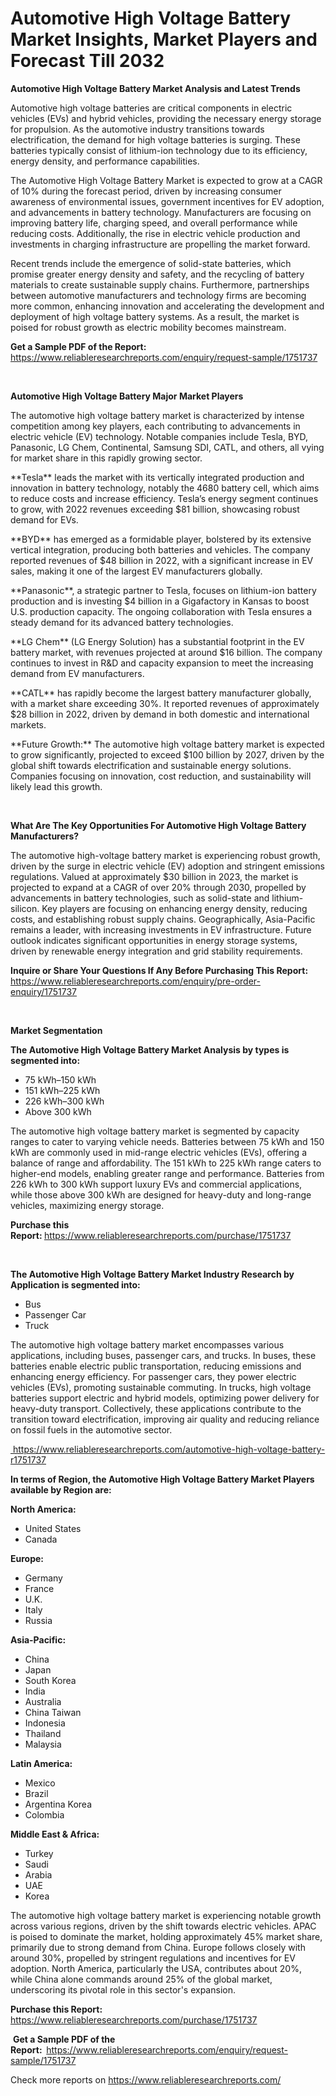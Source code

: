<p><h1>Automotive High Voltage Battery Market Insights, Market Players and Forecast Till 2032</h1></p><p><strong>Automotive High Voltage Battery Market Analysis and Latest Trends</strong></p>
<p><p>Automotive high voltage batteries are critical components in electric vehicles (EVs) and hybrid vehicles, providing the necessary energy storage for propulsion. As the automotive industry transitions towards electrification, the demand for high voltage batteries is surging. These batteries typically consist of lithium-ion technology due to its efficiency, energy density, and performance capabilities.</p><p>The Automotive High Voltage Battery Market is expected to grow at a CAGR of 10% during the forecast period, driven by increasing consumer awareness of environmental issues, government incentives for EV adoption, and advancements in battery technology. Manufacturers are focusing on improving battery life, charging speed, and overall performance while reducing costs. Additionally, the rise in electric vehicle production and investments in charging infrastructure are propelling the market forward. </p><p>Recent trends include the emergence of solid-state batteries, which promise greater energy density and safety, and the recycling of battery materials to create sustainable supply chains. Furthermore, partnerships between automotive manufacturers and technology firms are becoming more common, enhancing innovation and accelerating the development and deployment of high voltage battery systems. As a result, the market is poised for robust growth as electric mobility becomes mainstream.</p></p>
<p><strong>Get a Sample PDF of the Report:&nbsp;</strong> <a href="https://www.reliableresearchreports.com/enquiry/request-sample/1751737?utm_campaign=3364&utm_medium=2&utm_source=Github&utm_content=ia&utm_term=07042025&utm_id=automotive-high-voltage-battery">https://www.reliableresearchreports.com/enquiry/request-sample/1751737</a></p>
<p>&nbsp;</p>
<p><strong>Automotive High Voltage Battery Major Market Players</strong></p>
<p><p>The automotive high voltage battery market is characterized by intense competition among key players, each contributing to advancements in electric vehicle (EV) technology. Notable companies include Tesla, BYD, Panasonic, LG Chem, Continental, Samsung SDI, CATL, and others, all vying for market share in this rapidly growing sector.</p><p>**Tesla** leads the market with its vertically integrated production and innovation in battery technology, notably the 4680 battery cell, which aims to reduce costs and increase efficiency. Tesla’s energy segment continues to grow, with 2022 revenues exceeding $81 billion, showcasing robust demand for EVs.</p><p>**BYD** has emerged as a formidable player, bolstered by its extensive vertical integration, producing both batteries and vehicles. The company reported revenues of $48 billion in 2022, with a significant increase in EV sales, making it one of the largest EV manufacturers globally.</p><p>**Panasonic**, a strategic partner to Tesla, focuses on lithium-ion battery production and is investing $4 billion in a Gigafactory in Kansas to boost U.S. production capacity. The ongoing collaboration with Tesla ensures a steady demand for its advanced battery technologies.</p><p>**LG Chem** (LG Energy Solution) has a substantial footprint in the EV battery market, with revenues projected at around $16 billion. The company continues to invest in R&D and capacity expansion to meet the increasing demand from EV manufacturers.</p><p>**CATL** has rapidly become the largest battery manufacturer globally, with a market share exceeding 30%. It reported revenues of approximately $28 billion in 2022, driven by demand in both domestic and international markets.</p><p>**Future Growth:** The automotive high voltage battery market is expected to grow significantly, projected to exceed $100 billion by 2027, driven by the global shift towards electrification and sustainable energy solutions. Companies focusing on innovation, cost reduction, and sustainability will likely lead this growth.</p></p>
<p>&nbsp;</p>
<p><strong>What Are The Key Opportunities For Automotive High Voltage Battery Manufacturers?</strong></p>
<p><p>The automotive high-voltage battery market is experiencing robust growth, driven by the surge in electric vehicle (EV) adoption and stringent emissions regulations. Valued at approximately $30 billion in 2023, the market is projected to expand at a CAGR of over 20% through 2030, propelled by advancements in battery technologies, such as solid-state and lithium-silicon. Key players are focusing on enhancing energy density, reducing costs, and establishing robust supply chains. Geographically, Asia-Pacific remains a leader, with increasing investments in EV infrastructure. Future outlook indicates significant opportunities in energy storage systems, driven by renewable energy integration and grid stability requirements.</p></p>
<p><strong>Inquire or Share Your Questions If Any Before Purchasing This Report:</strong> <a href="https://www.reliableresearchreports.com/enquiry/pre-order-enquiry/1751737?utm_campaign=3364&utm_medium=2&utm_source=Github&utm_content=ia&utm_term=07042025&utm_id=automotive-high-voltage-battery">https://www.reliableresearchreports.com/enquiry/pre-order-enquiry/1751737</a></p>
<p>&nbsp;</p>
<p><strong>Market Segmentation</strong></p>
<p><strong>The Automotive High Voltage Battery Market Analysis by types is segmented into:</strong></p>
<p><ul><li>75 kWh–150 kWh</li><li>151 kWh–225 kWh</li><li>226 kWh–300 kWh</li><li>Above 300 kWh</li></ul></p>
<p><p>The automotive high voltage battery market is segmented by capacity ranges to cater to varying vehicle needs. Batteries between 75 kWh and 150 kWh are commonly used in mid-range electric vehicles (EVs), offering a balance of range and affordability. The 151 kWh to 225 kWh range caters to higher-end models, enabling greater range and performance. Batteries from 226 kWh to 300 kWh support luxury EVs and commercial applications, while those above 300 kWh are designed for heavy-duty and long-range vehicles, maximizing energy storage.</p></p>
<p><strong>Purchase this Report:&nbsp;</strong><a href="https://www.reliableresearchreports.com/purchase/1751737?utm_campaign=3364&utm_medium=2&utm_source=Github&utm_content=ia&utm_term=07042025&utm_id=automotive-high-voltage-battery">https://www.reliableresearchreports.com/purchase/1751737</a></p>
<p>&nbsp;</p>
<p><strong>The Automotive High Voltage Battery Market Industry Research by Application is segmented into:</strong></p>
<p><ul><li>Bus</li><li>Passenger Car</li><li>Truck</li></ul></p>
<p><p>The automotive high voltage battery market encompasses various applications, including buses, passenger cars, and trucks. In buses, these batteries enable electric public transportation, reducing emissions and enhancing energy efficiency. For passenger cars, they power electric vehicles (EVs), promoting sustainable commuting. In trucks, high voltage batteries support electric and hybrid models, optimizing power delivery for heavy-duty transport. Collectively, these applications contribute to the transition toward electrification, improving air quality and reducing reliance on fossil fuels in the automotive sector.</p></p>
<p><a href="https://www.reliableresearchreports.com/automotive-high-voltage-battery-r1751737?utm_campaign=3364&utm_medium=2&utm_source=Github&utm_content=ia&utm_term=07042025&utm_id=automotive-high-voltage-battery">&nbsp;https://www.reliableresearchreports.com/automotive-high-voltage-battery-r1751737</a></p>
<p><strong>In terms of Region, the Automotive High Voltage Battery Market Players available by Region are:</strong></p>
<p>
    <p> <strong> North America: </strong>
        <ul>
            <li>United States</li>
            <li>Canada</li>
        </ul>
        </p> 
    <p> <strong> Europe: </strong>
        <ul>
            <li>Germany</li>
            <li>France</li>
            <li>U.K.</li>
            <li>Italy</li>
            <li>Russia</li>
        </ul>
        </p> 
    <p> <strong> Asia-Pacific: </strong>
        <ul>
            <li>China</li>
            <li>Japan</li>
            <li>South Korea</li>
            <li>India</li>
            <li>Australia</li>
            <li>China Taiwan</li>
            <li>Indonesia</li>
            <li>Thailand</li>
            <li>Malaysia</li>
        </ul>
        </p> 
    <p> <strong> Latin America: </strong>
        <ul>
            <li>Mexico</li>
            <li>Brazil</li>
            <li>Argentina Korea</li>
            <li>Colombia</li>
        </ul>
        </p> 
    <p> <strong> Middle East & Africa: </strong>
        <ul>
            <li>Turkey</li>
            <li>Saudi</li>
            <li>Arabia</li>
            <li>UAE</li>
            <li>Korea</li>
        </ul>
    </p>
    </p>
<p><p>The automotive high voltage battery market is experiencing notable growth across various regions, driven by the shift towards electric vehicles. APAC is poised to dominate the market, holding approximately 45% market share, primarily due to strong demand from China. Europe follows closely with around 30%, propelled by stringent regulations and incentives for EV adoption. North America, particularly the USA, contributes about 20%, while China alone commands around 25% of the global market, underscoring its pivotal role in this sector's expansion.</p></p>
<p><strong>Purchase this Report: </strong><a href="https://www.reliableresearchreports.com/purchase/1751737?utm_campaign=3364&utm_medium=2&utm_source=Github&utm_content=ia&utm_term=07042025&utm_id=automotive-high-voltage-battery">https://www.reliableresearchreports.com/purchase/1751737</a></p>
<p>&nbsp;<strong>Get a Sample PDF of the Report:&nbsp;&nbsp;</strong><a href="https://www.reliableresearchreports.com/enquiry/request-sample/1751737?utm_campaign=3364&utm_medium=2&utm_source=Github&utm_content=ia&utm_term=07042025&utm_id=automotive-high-voltage-battery">https://www.reliableresearchreports.com/enquiry/request-sample/1751737</a></p>
<p><strong></strong></p>
<p>Check more reports on <a href="https://www.reliableresearchreports.com/?utm_campaign=3364&utm_medium=2&utm_source=Github&utm_content=ia&utm_term=07042025&utm_id=automotive-high-voltage-battery">https://www.reliableresearchreports.com/</a></p>